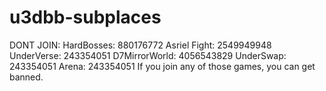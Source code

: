 # u3dbb-subplaces
DONT JOIN:
HardBosses: 880176772
Asriel Fight: 2549949948
UnderVerse: 243354051
D7MirrorWorld: 4056543829
UnderSwap: 243354051
Arena: 243354051
If you join any of those games, you can get banned.

